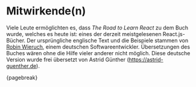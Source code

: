 # Mitwirkende(n)

Viele Leute ermöglichten es, dass *The Road to Learn React* zu dem Buch wurde, welches es heute ist: eines der derzeit meistgelesenen React.js-Bücher. Der ursprüngliche englische Text und die Beispiele stammen von [Robin Wieruch](https://www.robinwieruch.de/), einem deutschen Softwareentwickler. Übersetzungen des Buches wären ohne die Hilfe vieler anderer nicht möglich. Diese deutsche Version wurde frei übersetzt von Astrid Günther (https://astrid-guenther.de).

{pagebreak}